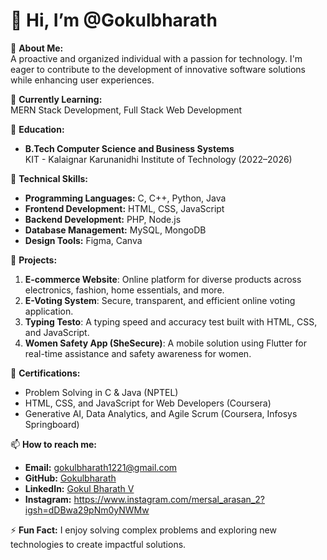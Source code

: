 # 👋 Hi, I’m @Gokulbharath  

👀 **About Me:**  
A proactive and organized individual with a passion for technology. I'm eager to contribute to the development of innovative software solutions while enhancing user experiences.  

🌱 **Currently Learning:**  
MERN Stack Development, Full Stack Web Development  

💼 **Education:**  
- **B.Tech Computer Science and Business Systems**  
  KIT - Kalaignar Karunanidhi Institute of Technology (2022–2026)  

🔧 **Technical Skills:**  
- **Programming Languages:** C, C++, Python, Java  
- **Frontend Development:** HTML, CSS, JavaScript  
- **Backend Development:** PHP, Node.js  
- **Database Management:** MySQL, MongoDB  
- **Design Tools:** Figma, Canva  

🌟 **Projects:**  
1. **E-commerce Website**: Online platform for diverse products across electronics, fashion, home essentials, and more.  
2. **E-Voting System**: Secure, transparent, and efficient online voting application.  
3. **Typing Testo**: A typing speed and accuracy test built with HTML, CSS, and JavaScript.  
4. **Women Safety App (SheSecure)**: A mobile solution using Flutter for real-time assistance and safety awareness for women.  

📜 **Certifications:**  
- Problem Solving in C & Java (NPTEL)  
- HTML, CSS, and JavaScript for Web Developers (Coursera)  
- Generative AI, Data Analytics, and Agile Scrum (Coursera, Infosys Springboard)  

📫 **How to reach me:**  
- **Email:** [gokulbharath1221@gmail.com](mailto:gokulbharath1221@gmail.com)  
- **GitHub:** [Gokulbharath](https://github.com/Gokulbharath)  
- **LinkedIn:** [Gokul Bharath V](https://linkedin.com/in/gokul-bharath-b6a117266)
- **Instagram:** https://www.instagram.com/mersal_arasan_2?igsh=dDBwa29pNm0yNWMw

⚡ **Fun Fact:** I enjoy solving complex problems and exploring new technologies to create impactful solutions.  
